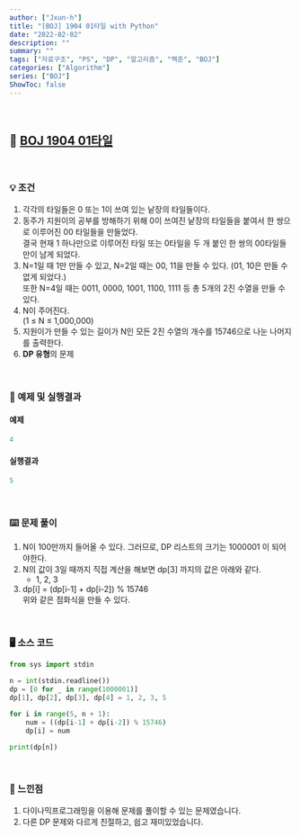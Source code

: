 ```yaml
---
author: ["Jxun-h"]
title: "[BOJ] 1904 01타일 with Python"
date: "2022-02-02"
description: ""
summary: ""
tags: ["자료구조", "PS", "DP", "알고리즘", "백준", "BOJ"]
categories: ["Algorithm"]
series: ["BOJ"]
ShowToc: false
---
```


<br>

## 📌 <a href="https://www.acmicpc.net/problem/1904" target="_blank">BOJ 1904 01타일</a>

<br>

### 💡 조건

1.  각각의 타일들은 0 또는 1이 쓰여 있는 낱장의 타일들이다.
2.  동주가 지원이의 공부를 방해하기 위해 0이 쓰여진 낱장의 타일들을 붙여서 한 쌍으로 이루어진 00 타일들을 만들었다.  
    결국 현재 1 하나만으로 이루어진 타일 또는 0타일을 두 개 붙인 한 쌍의 00타일들만이 남게 되었다.
3.  N=1일 때 1만 만들 수 있고, N=2일 때는 00, 11을 만들 수 있다. (01, 10은 만들 수 없게 되었다.)  
    또한 N=4일 때는 0011, 0000, 1001, 1100, 1111 등 총 5개의 2진 수열을 만들 수 있다.
4.  N이 주어진다.  
    (1 ≤ N ≤ 1,000,000)
5.  지원이가 만들 수 있는 길이가 N인 모든 2진 수열의 개수를 15746으로 나눈 나머지를 출력한다.
6.  **DP 유형**의 문제

<br>

### 🔖 예제 및 실행결과

#### 예제

```py
4
```

#### 실행결과

```py
5
```

<br>

### ⌨️ 문제 풀이

1.  N이 100만까지 들어올 수 있다. 그러므로, DP 리스트의 크기는 1000001 이 되어야한다.
2.  N의 값이 3일 때까지 직접 계산을 해보면 dp\[3\] 까지의 값은 아래와 같다.
    -   1, 2, 3
3.  dp\[i\] = (dp\[i-1\] + dp\[i-2\]) % 15746  
    위와 같은 점화식을 만들 수 있다.

<br>

### 🖥 소스 코드

```py
from sys import stdin

n = int(stdin.readline())
dp = [0 for _ in range(1000001)]
dp[1], dp[2], dp[3], dp[4] = 1, 2, 3, 5

for i in range(5, n + 1):
    num = ((dp[i-1] + dp[i-2]) % 15746)
    dp[i] = num

print(dp[n])
```

<br>

### 💾 느낀점

1.  다이나믹프로그래밍을 이용해 문제를 풀이할 수 있는 문제였습니다.
2.  다른 DP 문제와 다르게 친절하고, 쉽고 재미있었습니다.